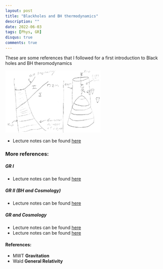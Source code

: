 ```yaml
---
layout: post
title: "Blackholes and BH thermodynamics"
description: ""
date: 2022-06-03
tags: [Phys, GR]
disqus: true
comments: true
---
```


These are some references that I followed for a first introduction to Black holes and BH theromodynamics

 <img src="/images/BH.png" style="width:60%">

- Lecture notes can be found  <a href="pdfs/Black holes I.pdf"> here </a>

### More references:
##### GR I
- Lecture notes can be found  <a href="pdfs/notesgrI.pdf"> here </a>
##### GR II (BH and Cosmology)
- Lecture notes can be found  <a href="pdfs/notesgrII.pdf"> here </a>
##### GR and Cosmology
- Lecture notes can be found  <a href="pdfs/inflation.pdf"> here </a>
- Lecture notes can be found  <a href="pdfs/EFTlargestructure.pdf"> here </a>
<!--more-->
####  References:
- MWT **Gravitation**
- Wald **General Relativity**


